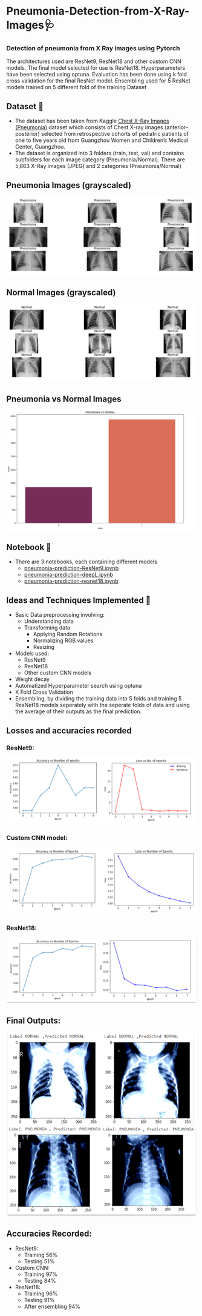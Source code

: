 # Pneumonia-Detection-from-X-Ray-Images🩺
### Detection of pneumonia from X Ray images using Pytorch 

The architectures used are ResNet9, ResNet18 and other custom CNN models. The final model selected for use is ResNet18. Hyperparameters have been selected using optuna. Evaluation has been done using k fold cross validation for the final ResNet model. Ensembling used for 5 ResNet models trained on 5 different fold of the training Dataset

## Dataset 📂

- The dataset has been taken from Kaggle [Chest X-Ray Images (Pneumonia)](https://www.kaggle.com/datasets/paultimothymooney/chest-xray-pneumonia) dataset which consists of Chest X-ray images (anterior-posterior) selected from retrospective cohorts of pediatric patients of one to five years old from Guangzhou Women and Children’s Medical Center, Guangzhou. 
- The dataset is organized into 3 folders (train, test, val) and contains subfolders for each image category (Pneumonia/Normal). There are 5,863 X-Ray images (JPEG) and 2 categories (Pneumonia/Normal)

## Pneumonia Images (grayscaled)


![pneumonia images](/assets/pneumonia.PNG)


## Normal Images (grayscaled)


![Normal images](/assets/normal.png)


## Pneumonia vs Normal Images

![Pneumonia vs Normal](/assets/pneumoniavsnormal.png)

## Notebook 📙

- There are 3 notebooks, each containing different models
  - [pneumonia-prediction-ResNet9.ipynb](https://github.com/rigvedrs/Pneumonia-Detection-from-X-Ray-Images/blob/main/pneumonia-x-ray-ResNet9.ipynb)
  - [pneumonia-prediction-deepL.ipynb](https://github.com/rigvedrs/Pneumonia-Detection-from-X-Ray-Images/blob/main/pneumonia-prediction-deepL.ipynb)
  - [pneumonia-prediction-resnet18.ipynb](https://github.com/rigvedrs/Pneumonia-Detection-from-X-Ray-Images/blob/main/pneumonia-resnet18.ipynb)

## Ideas and Techniques Implemented 💭

- Basic Data preprocessing involving:
  -  Understanding data 
  -  Transforming data 
     - Applying Random Rotations  
     - Normalizing RGB values
     - Resizing
- Models used:
  - ResNet9
  - ResNet18
  - Other custom CNN models
- Weight decay
- Automatized Hyperparameter search using optuna
- K Fold Cross Validation
- Ensembling, by dividing the training data into 5 folds and training 5 ResNet18 models seperately with the seperate folds of data and using the average of their outputs as the final prediction.

## Losses and accuracies recorded

### ResNet9:

![ResNet9](/assets/ResNet9.png)

### Custom CNN model:

![Custom](/assets/custom.png)

### ResNet18:

![ResNet18](/assets/ResNet18.png)


## Final Outputs:

![ResNet18](/assets/output.png)

## Accuracies Recorded:

- ResNet9:
  - Training 56%
  - Testing 51%
- Custom CNN:
  - Training 97%
  - Testing 84%
- ResNet18:
  - Training 96%
  - Testing 91%
  - After ensembling 94%
